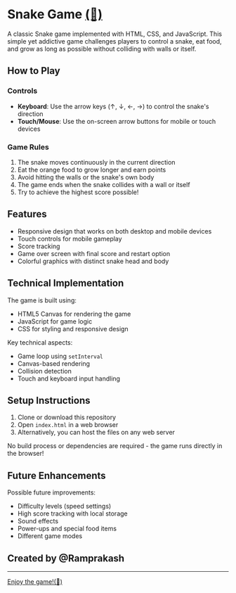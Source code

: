 # Snake Game [(🐍)](https://ramprakash852.github.io/Snake-game/)

A classic Snake game implemented with HTML, CSS, and JavaScript. This simple yet addictive game challenges players to control a snake, eat food, and grow as long as possible without colliding with walls or itself.

## How to Play

### Controls
- **Keyboard**: Use the arrow keys (↑, ↓, ←, →) to control the snake's direction
- **Touch/Mouse**: Use the on-screen arrow buttons for mobile or touch devices

### Game Rules
1. The snake moves continuously in the current direction
2. Eat the orange food to grow longer and earn points
3. Avoid hitting the walls or the snake's own body
4. The game ends when the snake collides with a wall or itself
5. Try to achieve the highest score possible!

## Features

- Responsive design that works on both desktop and mobile devices
- Touch controls for mobile gameplay
- Score tracking
- Game over screen with final score and restart option
- Colorful graphics with distinct snake head and body

## Technical Implementation

The game is built using:
- HTML5 Canvas for rendering the game
- JavaScript for game logic
- CSS for styling and responsive design

Key technical aspects:
- Game loop using `setInterval`
- Canvas-based rendering
- Collision detection
- Touch and keyboard input handling

## Setup Instructions

1. Clone or download this repository
2. Open `index.html` in a web browser
3. Alternatively, you can host the files on any web server

No build process or dependencies are required - the game runs directly in the browser!

## Future Enhancements

Possible future improvements:
- Difficulty levels (speed settings)
- High score tracking with local storage
- Sound effects
- Power-ups and special food items
- Different game modes

## Created by @Ramprakash

---

[Enjoy the game!(🐍)](https://ramprakash852.github.io/Snake-game/)
